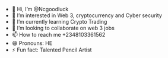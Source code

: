 - 👋 Hi, I’m @Ncgoodluck
- 👀 I’m interested in Web 3, cryptocurrency and Cyber security 
- 🌱 I’m currently learning Crypto Trading 
- 💞️ I’m looking to collaborate on web 3 jobs
- 📫 How to reach me +2348103361562
- 😄 Pronouns: HE
- ⚡ Fun fact: Talented Pencil Artist

<!---
Ncgoodluck/Ncgoodluck is a ✨ special ✨ repository because its `README.md` (this file) appears on your GitHub profile.
You can click the Preview link to take a look at your changes.
--->
